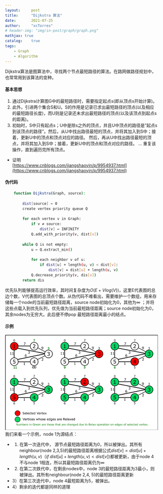 ```yaml
---
layout:     post
title:      "Dijkstra 算法"
date:       2021-07-25
author:     "xcTorres"
# header-img: "img/in-post/graph/graph.png"
mathjax: true
catalog:    true
tags:
    - Graph
    - Algorithm
---
```


Dijkstra算法是图算法中，寻找两个节点最短路径的算法。在路网做路径规划中，也常常用到该算法的变种。  

#### 基本思想  
1. 通过Dijkstra计算图G中的最短路径时，需要指定起点s(即从顶点s开始计算)。  
2. 此外，引进两个集合S和U。S的作用是记录已求出最短路径的顶点(以及相应的最短路径长度)，而U则是记录还未求出最短路径的顶点(以及该顶点到起点s的距离)。  
3. 初始时，S中只有起点s；U中是除s之外的顶点，并且U中顶点的路径是”起点s到该顶点的路径”。然后，从U中找出路径最短的顶点，并将其加入到S中；接着，更新U中的顶点和顶点对应的路径。 然后，再从U中找出路径最短的顶点，并将其加入到S中；接着，更新U中的顶点和顶点对应的路径。 … 重复该操作，直到遍历完所有顶点。

- 证明  
[https://www.cnblogs.com/jiangshaoyin/p/9954937.html](https://www.cnblogs.com/jiangshaoyin/p/9954937.html)

#### 伪代码
```bash
    function Dijkstra(Graph, source): 

        dist[source] ← 0
        create vertex priority queue Q 

        for each vertex v in Graph:
            if v ≠ source:
                dist[v] ← INFINITY 
            Q.add_with_priority(v, dist[v])

        while Q is not empty: 
            u ← Q.extract_min() 

            for each neighbor v of u:
                if dist[u] + length(u, v) < dist[v]:
                    dist[v] = dist[u] + length(u, v)
            Q.decrease_priority(v, dis[v])
        return dis
```
优先队列能够提高运行效率，其时间复杂度为$O(E + Vlog(V))$，这里E代表图的总边个数，V代表图的总顶点个数。从伪代码不难看出，需要维护一个数组，用来存储每一个node的当前最短路径距离，source node初始化为0，其他为$\infty$ ；并将这些点载入到优先队列，优先值为当前最短路径距离；source node初始化为0，其余nodes为无穷大。此后便不停pop 最短路径距离最小的结点。 

#### 示例
![Demo](/img/in-post/Dijkstra/demo.png)
我们来看一个示例，node 1为源结点：
- 1) 在第一次迭代中， 源节点最短路径距离为0，所以被弹出。其所有neighbour(node 2,3,5)的最短路径距离根据公式$dist[v] = dist[u] + length(u, v) （if\;dist[u] + length(u, v) < dist[v])$都被更新，由于node 4不与node 1相连，所以其最短路径距离仍为$\infty$ 
- 2) 在第二次跌代中，在剩余nodes中，node 3的最短路径距离为3最小，则被弹出。其所有neighbour(node 2,4, 5)的最短路径距离更新  
- 3）在第三次迭代中，node 4最短距离为5，被弹出。
- 4）剩余的迭代都是同样的道理 

